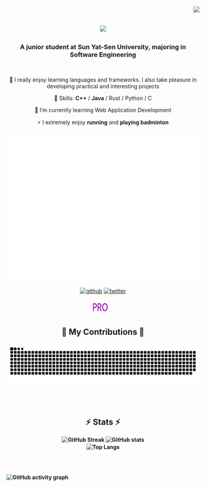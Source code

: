 <img align="right" src="https://visitor-badge.laobi.icu/badge?page_id=2776115684.2776115684" />

<h1 align="center">
  
  <img src="https://readme-typing-svg.herokuapp.com/?font=Righteous&size=35&center=true&vCenter=true&width=500&height=70&duration=4000&lines=Hi+There!+👋;+I'm+Jiequan+Zheng!;" />
  
</h1>

<h3 align="center">A junior student at Sun Yat-Sen University, majoring in Software Engineering</h3>

<br/>

<div align="center">
  
  🌱 I really enjoy learning languages and frameworks. I also take pleasure in developing practical and interesting projects
    
  🔭 Skills: **C++** / **Java** / Rust / Python / C
    
  🌱 I’m currently learning Web Application Development
    
  ⚡ I extremely enjoy **running** and **playing badminton**

</div>

<div align="center"> 

  ![Metrics](/github-metrics.svg)

  [<img src='https://cdn.jsdelivr.net/npm/simple-icons@3.0.1/icons/github.svg' alt='github' height='40'>](https://github.com/2776115684)  [<img src='https://cdn.jsdelivr.net/npm/simple-icons@3.0.1/icons/twitter.svg' alt='twitter' height='40'>](https://twitter.com/JieQuan13476)  

  <a href='https://github.com/pricing'><img src='https://raw.githubusercontent.com/acervenky/animated-github-badges/master/assets/pro.gif' width='40' height='40'></a> 

</div>

<div align="center">
    
  <h2>🐍 My Contributions 🐍</h2>
  
  <source media="(prefers-color-scheme: dark)" srcset="https://raw.githubusercontent.com/2776115684/2776115684/output/github-contribution-grid-snake-dark.svg">
  <source media="(prefers-color-scheme: light)" srcset="https://raw.githubusercontent.com/2776115684/2776115684/output/github-contribution-grid-snake.svg">
  <img alt="github contribution grid snake animation" src="https://raw.githubusercontent.com/2776115684/2776115684/output/github-contribution-grid-snake.svg">
  
  <br/><br/>
</div>

<h2 align="center">⚡ Stats ⚡</h2>
<b/>

<div align=center>
  
  <img width=390 src="https://streak-stats.demolab.com/?user=2776115684&count_private=true&border_radius=10" alt="GitHub Streak" />
  <img width=390 src="https://github-readme-stats.vercel.app/api?username=2776115684&count_private=true&show_icons=github&border_radius=10" alt="GitHub stats" />
    
  <br/>
    
  <img width=330 align="center" src="https://github-readme-stats.vercel.app/api/top-langs/?username=2776115684&hide=HTML&langs_count=8&layout=compact&border_radius=10&size_weight=0.5&count_weight=0.5&exclude_repo=github-readme-stats" alt="Top Langs" />

</div>

<br/><br/>

![GitHub activity graph](https://github-readme-activity-graph.vercel.app/graph?username=2776115684&bg_color=add8e6)
